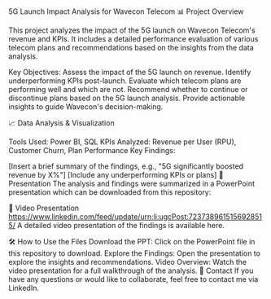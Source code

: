 5G Launch Impact Analysis for Wavecon Telecom
📊 Project Overview

This project analyzes the impact of the 5G launch on Wavecon Telecom's revenue and KPIs. It includes a detailed performance evaluation of various telecom plans and recommendations based on the insights from the data analysis.

Key Objectives:
Assess the impact of the 5G launch on revenue.
Identify underperforming KPIs post-launch.
Evaluate which telecom plans are performing well and which are not.
Recommend whether to continue or discontinue plans based on the 5G launch analysis.
Provide actionable insights to guide Wavecon's decision-making.

📈 Data Analysis & Visualization

Tools Used: Power BI, SQL
KPIs Analyzed: Revenue per User (RPU), Customer Churn, Plan Performance
Key Findings:

[Insert a brief summary of the findings, e.g., "5G significantly boosted revenue by X%"]
[Include any underperforming KPIs or plans]
📝 Presentation
The analysis and findings were summarized in a PowerPoint presentation which can be downloaded from this repository:


🎥 Video Presentation https://www.linkedin.com/feed/update/urn:li:ugcPost:7237389615156928515/
A detailed video presentation of the findings is available here.

🛠 How to Use the Files
Download the PPT: Click on the PowerPoint file in this repository to download.
Explore the Findings: Open the presentation to explore the insights and recommendations.
Video Overview: Watch the video presentation for a full walkthrough of the analysis.
📧 Contact
If you have any questions or would like to collaborate, feel free to contact me via LinkedIn.

